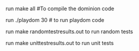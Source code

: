 run make all #To compile the dominion code

run ./playdom 30 # to run playdom code

run make randomtestresults.out to run random tests

run make unittestresults.out to run unit tests
